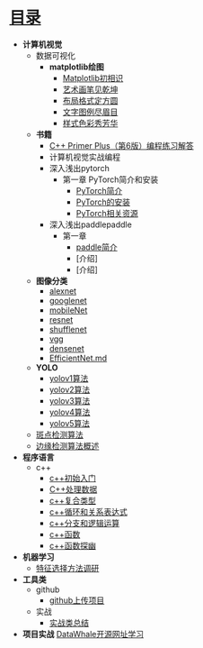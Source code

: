# [目录](README.md)
* **计算机视觉**
  * 数据可视化
    * **matplotlib绘图**
        * [Matplotlib初相识](matplotlib/ch1.md)
        * [艺术画笔见乾坤](matplotlib/ch2.md)
        * [布局格式定方圆](matplotlib/ch3.md)
        * [文字图例尽眉目](matplotlib/ch4.md)
        * [样式色彩秀芳华](matplotlib/ch5.md)
  * **书籍**
    * [C++ Primer Plus（第6版）编程练习解答](https://relph1119.github.io/cpp-primer-plus/#/)
    - 计算机视觉实战编程
    - 深入浅出pytorch
      - 第一章 PyTorch简介和安装
        - [PyTorch简介](深入浅出pytorch/第一章PyTorch简介和安装/PyTorch简介.md)
        - [PyTorch的安装](深入浅出pytorch/第一章PyTorch简介和安装/PyTorch的安装.md)
        - [PyTorch相关资源](深入浅出pytorch/第一章PyTorch简介和安装/PyTorch相关资源.md)
    - 深入浅出paddlepaddle
      - 第一章
        - [paddle简介]()
        - [介绍]
        - [介绍]
  * **图像分类**
    * [alexnet](DeepLearning/alexnet.md)   
    * [googlenet](DeepLearning/googlenet.md)
    * [mobileNet](DeepLearning/mobileNet.md)
    * [resnet](DeepLearning/resnet.md)
    * [shufflenet](DeepLearning/shufflenet.md)
    * [vgg](DeepLearning/vgg.md)
    * [densenet](DeepLearning/densenet.md)
    * [EfficientNet.md](DeepLearning/EfficientNet.md)
  * **YOLO**
    * [yolov1算法](cv/yolov1.md)
    * [yolov2算法](cv/yolov2.md)
    * [yolov3算法](cv/yolov3.md)
    * [yolov4算法](cv/yolov4.md)
    * [yolov5算法](cv/yolov5.md)
  * [斑点检测算法](cv/ch1.md)
  * [边缘检测算法概述](cv/ch2.md)
* **程序语言**
  * c++
    * [c++初始入门](C++/ch1.md)
    * [C++处理数据](C++/ch2.md)
    * [c++复合类型](C++/ch3.md)
    * [c++循环和关系表达式](C++/ch4.md)
    * [c++分支和逻辑运算](C++/ch5.md)
    * [c++函数](C++/ch6.md)
    * [c++函数探幽](C++/ch7.md)
* **机器学习**
  * [特征选择方法调研](MachineLearning/ch1.md)
* **工具类**
  * github
    * [github上传项目](https://www.cnblogs.com/zouwangblog/p/11201561.html)
  * 实战
    * [实战类总结](https://docs.qq.com/doc/DZG1SZ21YZmx4b2Z1)
* **项目实战**
[DataWhale开源网址学习](https://datawhale.feishu.cn/docs/doccn0AOicI3LJ8RwhY0cuDPSOc#zDsZM5)



